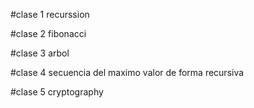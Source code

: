 #clase 1
recurssion

#clase 2
fibonacci

#clase 3
arbol

#clase 4
secuencia del maximo valor de forma recursiva

#clase 5
cryptography
